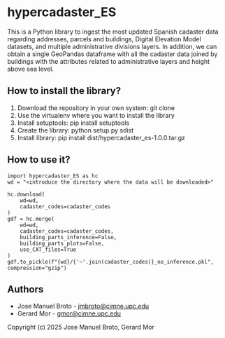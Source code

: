 # hypercadaster_ES

This is a Python library to ingest the most updated Spanish cadaster data regarding addresses, parcels and buildings,
Digital Elevation Model datasets, and multiple administrative divisions layers. In addition, we can obtain a single
GeoPandas dataframe with all the cadaster data joined by buildings with the attributes related to administrative layers
and height above sea level.

## How to install the library?
1. Download the repository in your own system: git clone
2. Use the virtualenv where you want to install the library
3. Install setuptools: pip install setuptools
4. Create the library: python setup.py sdist
5. Install library: pip install dist/hypercadaster_es-1.0.0.tar.gz

## How to use it?
```
import hypercadaster_ES as hc
wd = "<introduce the directory where the data will be downloaded>"

hc.download(
    wd=wd, 
    cadaster_codes=cadaster_codes
)
gdf = hc.merge(
    wd=wd, 
    cadaster_codes=cadaster_codes, 
    building_parts_inference=False, 
    building_parts_plots=False,
    use_CAT_files=True
)
gdf.to_pickle(f"{wd}/{'~'.join(cadaster_codes)}_no_inference.pkl", compression="gzip")
```

## Authors
- Jose Manuel Broto - jmbroto@cimne.upc.edu
- Gerard Mor - gmor@cimne.upc.edu
  
Copyright (c) 2025 Jose Manuel Broto, Gerard Mor
